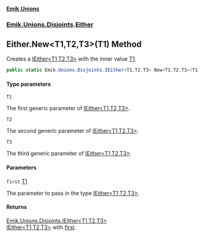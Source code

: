 #### [Emik.Unions](index.md 'index')
### [Emik.Unions.Disjoints](Emik.Unions.Disjoints.md 'Emik.Unions.Disjoints').[Either](Either.md 'Emik.Unions.Disjoints.Either')

## Either.New<T1,T2,T3>(T1) Method

Creates a [IEither&lt;T1,T2,T3&gt;](IEither_T1,T2,T3_.md 'Emik.Unions.Disjoints.IEither<T1,T2,T3>') with the inner value [T1](Either.New.77wd/SDTHlzuw46d2nMxiw.md#Emik.Unions.Disjoints.Either.New_T1,T2,T3_(T1).T1 'Emik.Unions.Disjoints.Either.New<T1,T2,T3>(T1).T1').

```csharp
public static Emik.Unions.Disjoints.IEither<T1,T2,T3> New<T1,T2,T3>(T1 first);
```
#### Type parameters

<a name='Emik.Unions.Disjoints.Either.New_T1,T2,T3_(T1).T1'></a>

`T1`

The first generic parameter of [IEither&lt;T1,T2,T3&gt;](IEither_T1,T2,T3_.md 'Emik.Unions.Disjoints.IEither<T1,T2,T3>').

<a name='Emik.Unions.Disjoints.Either.New_T1,T2,T3_(T1).T2'></a>

`T2`

The second generic parameter of [IEither&lt;T1,T2,T3&gt;](IEither_T1,T2,T3_.md 'Emik.Unions.Disjoints.IEither<T1,T2,T3>').

<a name='Emik.Unions.Disjoints.Either.New_T1,T2,T3_(T1).T3'></a>

`T3`

The third generic parameter of [IEither&lt;T1,T2,T3&gt;](IEither_T1,T2,T3_.md 'Emik.Unions.Disjoints.IEither<T1,T2,T3>').
#### Parameters

<a name='Emik.Unions.Disjoints.Either.New_T1,T2,T3_(T1).first'></a>

`first` [T1](Either.New.77wd/SDTHlzuw46d2nMxiw.md#Emik.Unions.Disjoints.Either.New_T1,T2,T3_(T1).T1 'Emik.Unions.Disjoints.Either.New<T1,T2,T3>(T1).T1')

The parameter to pass in the type [IEither&lt;T1,T2,T3&gt;](IEither_T1,T2,T3_.md 'Emik.Unions.Disjoints.IEither<T1,T2,T3>').

#### Returns
[Emik.Unions.Disjoints.IEither&lt;](IEither_T1,T2,T3_.md 'Emik.Unions.Disjoints.IEither<T1,T2,T3>')[T1](Either.New.77wd/SDTHlzuw46d2nMxiw.md#Emik.Unions.Disjoints.Either.New_T1,T2,T3_(T1).T1 'Emik.Unions.Disjoints.Either.New<T1,T2,T3>(T1).T1')[,](IEither_T1,T2,T3_.md 'Emik.Unions.Disjoints.IEither<T1,T2,T3>')[T2](Either.New.77wd/SDTHlzuw46d2nMxiw.md#Emik.Unions.Disjoints.Either.New_T1,T2,T3_(T1).T2 'Emik.Unions.Disjoints.Either.New<T1,T2,T3>(T1).T2')[,](IEither_T1,T2,T3_.md 'Emik.Unions.Disjoints.IEither<T1,T2,T3>')[T3](Either.New.77wd/SDTHlzuw46d2nMxiw.md#Emik.Unions.Disjoints.Either.New_T1,T2,T3_(T1).T3 'Emik.Unions.Disjoints.Either.New<T1,T2,T3>(T1).T3')[&gt;](IEither_T1,T2,T3_.md 'Emik.Unions.Disjoints.IEither<T1,T2,T3>')  
[IEither&lt;T1,T2,T3&gt;](IEither_T1,T2,T3_.md 'Emik.Unions.Disjoints.IEither<T1,T2,T3>') with [first](Either.New.77wd/SDTHlzuw46d2nMxiw.md#Emik.Unions.Disjoints.Either.New_T1,T2,T3_(T1).first 'Emik.Unions.Disjoints.Either.New<T1,T2,T3>(T1).first').
